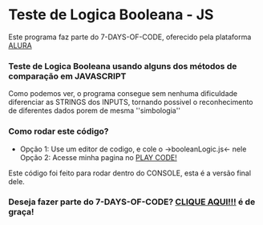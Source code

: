 
<h1>Teste de Logica Booleana - JS</h1>
<p>Este programa faz parte do 7-DAYS-OF-CODE, oferecido pela plataforma <a href="https://www.alura.com.br/">ALURA<a>
<h3>Teste de Logica Booleana usando alguns dos métodos de comparação em JAVASCRIPT</h3>

<p>Como podemos ver, o programa consegue sem nenhuma dificuldade diferenciar as STRINGS dos INPUTS, tornando possivel o reconhecimento de diferentes dados porem de mesma ''simbologia''</p>

<h3>Como rodar este código?</h3>
<ul>
    <li>Opção 1: Use um editor de codigo, e cole o ->booleanLogic.js<- nele</li>
    <l1>Opção 2: Acesse minha pagina no <a href="https://playcode.io/947386">PLAY CODE!<a></li>
</ul>

<p>Este código foi feito para rodar dentro do CONSOLE, esta é a versão final dele.</p>

<h3>Deseja fazer parte do 7-DAYS-OF-CODE? <a href="https://7daysofcode.io/">CLIQUE AQUI!!!<a> é de graça!</h3>
